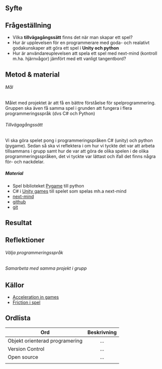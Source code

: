 ## Syfte


## Frågeställning
- Vilka **tillvägagångssätt** finns det när man skapar ett spel?
- Hur är upplevelsen för en programmerare med goda- och realativt godakunskaper att göra ett spel i **Unity och python**
- Hur är användareuplevelsen att spela ett spel med next-mind (kontroll m.ha. hjärnvågor) jämfört med ett vanligt tangentbord?

## Metod & material
###### Mål
Målet med projektet är att få en bättre förståelse för spelprogrammering. Gruppen ska även få samma spel i grunden att fungera i flera programmeringsspråk (dvs C# och Python) 


###### Tillvägagångssätt
Vi ska göra spelet pong i programmeringspråken C# (unity) och python (pygame). Sedan så ska vi reflektera i om hur vi tyckte det var att arbeta tillsammans i grupp samt hur de var att göra de olika spelen i de olika programmeringsspråken, det vi tyckte var lättast och ifall det finns några för- och nackdelar. 

##### Material
- Spel biblioteket [Pygame](https://www.pygame.org/news) till python
- C# i [Unity games](https://unity.com/solutions/game) till spelet som spelas mh.a next-mind
- [next-mind](https://www.next-mind.com/)
-  [github](https://github.com/)
-  [git](https://git-scm.com/)

## Resultat


## Reflektioner

###### Välja programmeringsspråk


###### Samarbeta med samma projekt i grupp



## Källor
- [Acceleration in games](https://gamedev.stackexchange.com/questions/50074/how-to-create-simple-acceleration-in-a-2d-sprite)
- [Friction i spel](https://gamedev.stackexchange.com/questions/37889/friction-in-2d-game/37890?newreg=8ffbc9c16d6b454fa040c256c403fc28)



## Ordlista

| Ord         | Beskrivning |
|--------------|:-----:|
| Objekt orienterad programering |  ... |
|Version Control|...|
|Open source|...|
|||